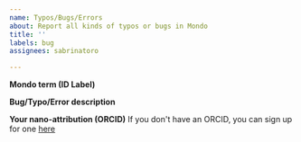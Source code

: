 ```yaml
---
name: Typos/Bugs/Errors
about: Report all kinds of typos or bugs in Mondo
title: ''
labels: bug
assignees: sabrinatoro

---
```


**Mondo term (ID Label)**


**Bug/Typo/Error description**


**Your nano-attribution (ORCID)**
If you don't have an ORCID, you can sign up for one [here](https://orcid.org/)
